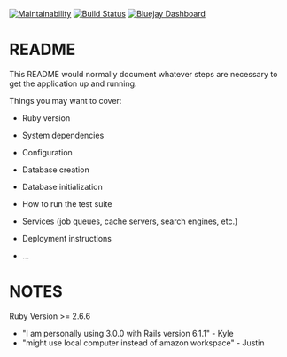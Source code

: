 [![Maintainability](https://api.codeclimate.com/v1/badges/d7f049aa00b6a057d3b4/maintainability)](https://codeclimate.com/github/kkhus5/Cue-to-Cue/maintainability) [![Build Status](https://travis-ci.com/kkhus5/Cue-to-Cue.svg?branch=main)](https://travis-ci.com/kkhus5/Cue-to-Cue) [![Bluejay Dashboard](https://img.shields.io/badge/bluejay-dashboard_6-blue.svg)](http://dashboard.bluejay.governify.io/dashboard/script/dashboardLoader.js?dashboardURL=https://reporter.bluejay.governify.io/api/v4/dashboards/tpa-CS169L-GH-kkhus5_Cue-to-Cue/main)

# README

This README would normally document whatever steps are necessary to get the
application up and running.

Things you may want to cover:

* Ruby version

* System dependencies

* Configuration

* Database creation

* Database initialization

* How to run the test suite

* Services (job queues, cache servers, search engines, etc.)

* Deployment instructions

* ...

# NOTES

Ruby Version >= 2.6.6
* "I am personally using 3.0.0 with Rails version 6.1.1" - Kyle
* "might use local computer instead of amazon workspace" - Justin
